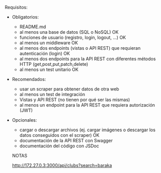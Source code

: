 Requisitos:

- Obligatorios:
    - README.md
    - al menos una base de datos (SQL o NoSQL) OK
    - funciones de usuario (registro, login, logout, ...) OK
    - al menos un middleware OK
    - al menos dos endpoints (vistas o API REST) que requieran autenticación (login) OK
    - al menos dos endpoints para la API REST con diferentes métodos HTTP (get,post,put,patch,delete)
    - al menos un test unitario OK
- Recomendados:
    - usar un scraper para obtener datos de otra web
    - al menos un test de integración
    - Vistas y API REST (no tienen por qué ser las mismas)
    - al menos un endpoint para la API REST que requiera autorización (JWT)
- Opcionales:
    - cargar o descargar archivos (ej. cargar imágenes o descargar los datos conseguidos con el scraper) OK
    - documentación de la API REST con Swagger
    - documentación del código con JSDoc

    NOTAS

    http://172.27.0.3:3000/api/clubs?search=baraka